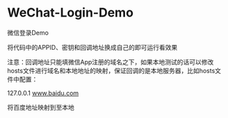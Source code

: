 # WeChat-Login-Demo
微信登录Demo

将代码中的APPID、密钥和回调地址换成自己的即可运行看效果

注意：回调地址只能填微信App注册的域名之下，如果本地测试的话可以修改hosts文件进行域名和本地地址的映射，保证回调的是本地服务器，比如hosts文件中配置：

  127.0.0.1              www.baidu.com 

将百度地址映射到至本地
